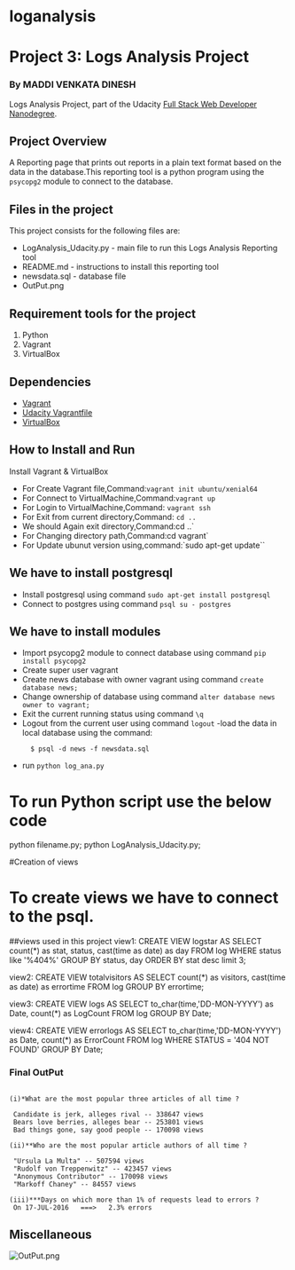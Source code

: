 # loganalysis

# Project 3: Logs Analysis Project
### By MADDI VENKATA DINESH

Logs Analysis Project, part of the Udacity [Full Stack Web Developer
Nanodegree](https://www.udacity.com/course/full-stack-web-developer-nanodegree--nd004).

## Project Overview

A Reporting page that prints out reports in a plain text format based on the data in the database.This reporting tool is a python program using the `psycopg2` module to connect to the database.

## Files in the project

This project consists for the following files are:

* LogAnalysis_Udacity.py - main file to run this Logs Analysis Reporting tool
* README.md - instructions to install this reporting tool
* newsdata.sql - database file
* OutPut.png

## Requirement tools for the project

1. Python
2. Vagrant
3. VirtualBox


## Dependencies

- [Vagrant](https://www.vagrantup.com/)
- [Udacity Vagrantfile](https://github.com/udacity/fullstack-nanodegree-vm)
- [VirtualBox](https://www.virtualbox.org/wiki/Downloads)

## How to Install and Run
Install Vagrant & VirtualBox
- For Create Vagrant file,Command:`vagrant init ubuntu/xenial64`
- For Connect to VirtualMachine,Command:`vagrant up`
- For Login to VirtualMachine,Command: `vagrant ssh`
- For Exit from current directory,Command: `cd ..`
- We should Again exit directory,Command:cd ..`
- For Changing directory path,Command:cd vagrant`
- For Update ubunut version using,command:`sudo apt-get update``

## We have to install postgresql

- Install postgresql using command `sudo apt-get install postgresql`
- Connect to postgres using command `psql su - postgres`

## We have to install modules

- Import psycopg2 module to connect database using command `pip install psycopg2`
- Create super user vagrant
- Create news database with owner vagrant using command `create database news;`
- Change ownership of database using command `alter database news owner to vagrant;`
- Exit the current running status using command `\q`
- Logout from the current user using command `logout`
-load the data in local database using the command:
  ```
    $ psql -d news -f newsdata.sql
  ```
- run `python log_ana.py`

# To run Python script use the below code
python filename.py;
python LogAnalysis_Udacity.py; 

#Creation of views
# To create views we have to connect to the psql.

##views used in this project
view1:  CREATE VIEW logstar AS
SELECT count(*) as stat, 
status, cast(time as date) as day
FROM log WHERE status like '%404%'
GROUP BY status, day
ORDER BY stat desc limit 3;

	
view2:	CREATE VIEW totalvisitors AS
SELECT count(*) as visitors,
cast(time as date) as errortime
FROM log
GROUP BY errortime;


view3:	CREATE VIEW logs AS
SELECT to_char(time,'DD-MON-YYYY') as Date, count(*) as LogCount
FROM log
GROUP BY Date;


view4: CREATE VIEW errorlogs AS
SELECT to_char(time,'DD-MON-YYYY') as Date, count(*) as ErrorCount
FROM log
WHERE STATUS = '404 NOT FOUND'
GROUP BY Date;


### Final OutPut
```

(i)*What are the most popular three articles of all time ?

 Candidate is jerk, alleges rival -- 338647 views
 Bears love berries, alleges bear -- 253801 views
 Bad things gone, say good people -- 170098 views

(ii)**Who are the most popular article authors of all time ?

 "Ursula La Multa" -- 507594 views
 "Rudolf von Treppenwitz" -- 423457 views
 "Anonymous Contributor" -- 170098 views
 "Markoff Chaney" -- 84557 views

(iii)***Days on which more than 1% of requests lead to errors ?
 On 17-JUL-2016   ===>   2.3% errors
```

## Miscellaneous
![OutPut.png]((https://github.com/maddivenkatadinesh/loganalysis/blob/master/OutPut.png))
